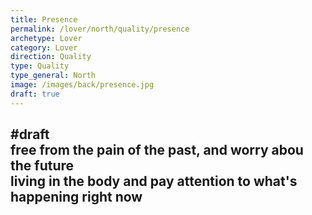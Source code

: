 ```yaml
---
title: Presence
permalink: /lover/north/quality/presence
archetype: Lover
category: Lover
direction: Quality
type: Quality
type_general: North
image: /images/back/presence.jpg
draft: true
---
```

#draft   
free from the pain of the past, and worry abou the future  
living in the body and pay attention to what's happening right now
---

